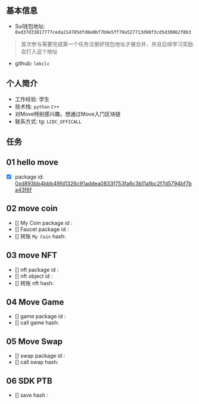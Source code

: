 ## 基本信息
- Sui钱包地址: ` 0xd37d33817777ceda214785dfd8e0bf7b9e5ff78a527713d90f3cd5d30862f8b3`
> 首次参与需要完成第一个任务注册好钱包地址才被合并，并且后续学习奖励会打入这个地址
- github: `lekclc`

## 个人简介
- 工作经验: 学生
- 技术栈: `python` `C++`
- 对Move特别感兴趣，想通过Move入门区块链
- 联系方式: tg: `LCDC_OFFICALL` 

## 任务

##   01 hello move  
- [x] package id: 
[0xd893bb4bbb49fd1326c91addea0833f753fa6c3b11afbc2f7d5794bf7ba43f6f](https://suiscan.xyz/testnet/object/0xd893bb4bbb49fd1326c91addea0833f753fa6c3b11afbc2f7d5794bf7ba43f6f)

##   02 move coin
- [] My Coin package id : 
- [] Faucet package id : 
- [] 转账 `My Coin` hash:

##   03 move NFT
- [] nft package id :
- [] nft object id : 
- [] 转账 nft  hash:

##   04 Move Game
- [] game package id :
- [] call game hash:

##   05 Move Swap
- [] swap package id :
- [] call swap hash:

##   06 SDK PTB
- [] save hash :
